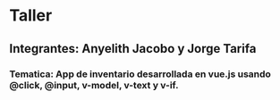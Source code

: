 # Taller
## Integrantes: Anyelith Jacobo y Jorge Tarifa 
### Tematica: App de inventario desarrollada en vue.js usando @click, @input, v-model, v-text y v-if.
